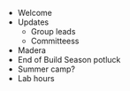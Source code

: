 - Welcome
- Updates
  - Group leads
  - Committeess
- Madera
- End of Build Season potluck
- Summer camp?
- Lab hours